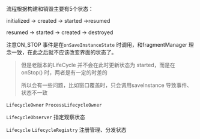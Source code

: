 流程根据构建和销毁主要有5个状态：

initialized -> created -> started ->resumed

resumed -> started -> created -> destroyed  



注意ON_STOP 事件是在`onSaveInstanceState` 时调用，和fragmentManager 理念一致，在此之后就不应该改变界面的状态了。

> 但是老版本的LifeCycle 并不会在此时更新状态为 started，而是在onStop() 时，两者是有一定的时差的
>
> 所以会有一些问题，比如窗口覆盖时，只会调用saveInstance 导致事件、状态不一致



`LifecycleOwner` `ProcessLifecycleOwner`  

`LifecycleObserver`  指定观察状态

`Lifecycle` `LifecycleRegistry` 注册管理、分发状态



